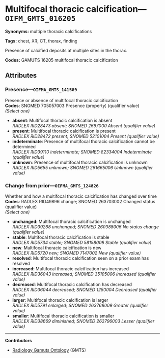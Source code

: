 # Multifocal thoracic calcification—`OIFM_GMTS_016205`

**Synonyms:** multiple thoracic calcifications

**Tags:** chest, XR, CT, thorax, finding

Presence of calcified deposits at multiple sites in the thorax.

**Codes:** GAMUTS 16205 multifocal thoracic calcification

## Attributes

### Presence—`OIFMA_GMTS_141589`

Presence or absence of multifocal thoracic calcification  
**Codes**: SNOMED 705057003 Presence (property) (qualifier value)  
*(Select one)*

- **absent**: Multifocal thoracic calcification is absent  
_RADLEX RID28473 absent; SNOMED 2667000 Absent (qualifier value)_
- **present**: Multifocal thoracic calcification is present  
_RADLEX RID28472 present; SNOMED 52101004 Present (qualifier value)_
- **indeterminate**: Presence of multifocal thoracic calcification cannot be determined  
_RADLEX RID39110 indeterminate; SNOMED 82334004 Indeterminate (qualifier value)_
- **unknown**: Presence of multifocal thoracic calcification is unknown  
_RADLEX RID5655 unknown; SNOMED 261665006 Unknown (qualifier value)_

### Change from prior—`OIFMA_GMTS_124826`

Whether and how a multifocal thoracic calcification has changed over time  
**Codes**: RADLEX RID49896 change; SNOMED 263703002 Changed status (qualifier value)  
*(Select one)*

- **unchanged**: Multifocal thoracic calcification is unchanged  
_RADLEX RID39268 unchanged; SNOMED 260388006 No status change (qualifier value)_
- **stable**: Multifocal thoracic calcification is stable  
_RADLEX RID5734 stable; SNOMED 58158008 Stable (qualifier value)_
- **new**: Multifocal thoracic calcification is new  
_RADLEX RID5720 new; SNOMED 7147002 New (qualifier value)_
- **resolved**: Multifocal thoracic calcification seen on a prior exam has resolved  
- **increased**: Multifocal thoracic calcification has increased  
_RADLEX RID36043 increased; SNOMED 35105006 Increased (qualifier value)_
- **decreased**: Multifocal thoracic calcification has decreased  
_RADLEX RID36044 decreased; SNOMED 1250004 Decreased (qualifier value)_
- **larger**: Multifocal thoracic calcification is larger  
_RADLEX RID5791 enlarged; SNOMED 263768009 Greater (qualifier value)_
- **smaller**: Multifocal thoracic calcification is smaller  
_RADLEX RID38669 diminished; SNOMED 263796003 Lesser (qualifier value)_

---

**Contributors**

- [Radiology Gamuts Ontology](https://gamuts.net/) (GMTS)
